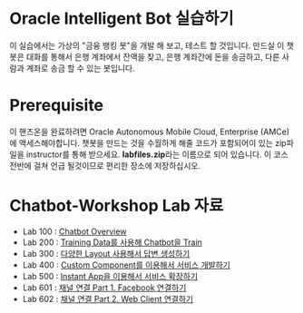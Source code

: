 # Oracle Intelligent Bot 실습하기

이 실습에서는 가상의 "금융 뱅킹 봇"을 개발 해 보고, 테스트 할 것입니다. 만드실 이 챗봇은 대화를 통해서 은행 계좌에서 잔액을 찾고, 은행 계좌간에 돈을 송금하고, 다른 사람과 계좌로 송금 할 수 있는 봇입니다. 

# Prerequisite 

이 핸즈온을 완료하려면 Oracle Autonomous Mobile Cloud, Enterprise (AMCe)에 액세스해야합니다. 챗봇을 만드는 것을 수월하게 해줄 코드가 포함되어이 있는 zip파일을 instructor를 통해 받으세요. **labfiles.zip**라는 이름으로 되어 있습니다. 이 코스 전반에 걸쳐 언급 될것이므로 편리한 장소에 저장하십시오.

# Chatbot-Workshop Lab 자료

* Lab 100 : [Chatbot Overview](Lab100%20-%20Chatbot%20Overview.md)
* Lab 200 : [Training Data를 사용해 Chatbot을 Train](Lab200%20-%20Training%20Data%EB%A5%BC%20%EC%82%AC%EC%9A%A9%ED%95%B4%20Chatbot%EC%9D%84%20Train.md)
* Lab 300 : [다양한 Layout 사용해서 답변 생성하기](Lab300%20-%20%EB%8B%A4%EC%96%91%ED%95%9C%20Layout%20%EC%82%AC%EC%9A%A9%ED%95%B4%EC%84%9C%20%EB%8B%B5%EB%B3%80%20%EC%83%9D%EC%84%B1%ED%95%98%EA%B8%B0.md)
* Lab 400 : [Custom Component를 이용해서 서비스 개발하기](Lab400%20-%20Custom%20Component%EB%A5%BC%20%EC%9D%B4%EC%9A%A9%ED%95%B4%EC%84%9C%20%EC%84%9C%EB%B9%84%EC%8A%A4%20%EA%B0%9C%EB%B0%9C%ED%95%98%EA%B8%B0.md)
* Lab 500 : [Instant App을 이용해서 서비스 확장하기](Lab500%20-%20Instant%20App%EC%9D%84%20%EC%9D%B4%EC%9A%A9%ED%95%B4%EC%84%9C%20%EC%84%9C%EB%B9%84%EC%8A%A4%20%ED%99%95%EC%9E%A5%ED%95%98%EA%B8%B0.md)
* Lab 601 : [채널 연결 Part 1. Facebook 연결하기](Lab601%20-%20%EC%B1%84%EB%84%90%20%EC%97%B0%EA%B2%B0%20Part%201.%20Facebook%20%EC%97%B0%EA%B2%B0%ED%95%98%EA%B8%B0.md)
* Lab 602 : [채널 연결 Part 2. Web Client 연결하기](Lab602%20-%20%EC%B1%84%EB%84%90%20%EC%97%B0%EA%B2%B0%20Part%202.%20Web%20Client%20%EC%97%B0%EA%B2%B0%ED%95%98%EA%B8%B0.md)
